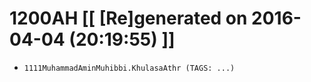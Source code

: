 # 1200AH [[ [Re]generated on 2016-04-04 (20:19:55) ]]

* `1111MuhammadAminMuhibbi.KhulasaAthr (TAGS: ...)`
